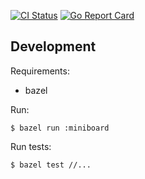 [![CI Status](https://github.com/ngalaiko/miniboard/workflows/CI/badge.svg)](https://github.com/ngalaiko/miniboard/actions)
[![Go Report Card](https://goreportcard.com/badge/github.com/ngalaiko/miniboard)](https://goreportcard.com/report/github.com/ngalaiko/miniboard)

## Development

Requirements: 

* bazel

Run: 
```
$ bazel run :miniboard
```

Run tests:
```
$ bazel test //...
```
